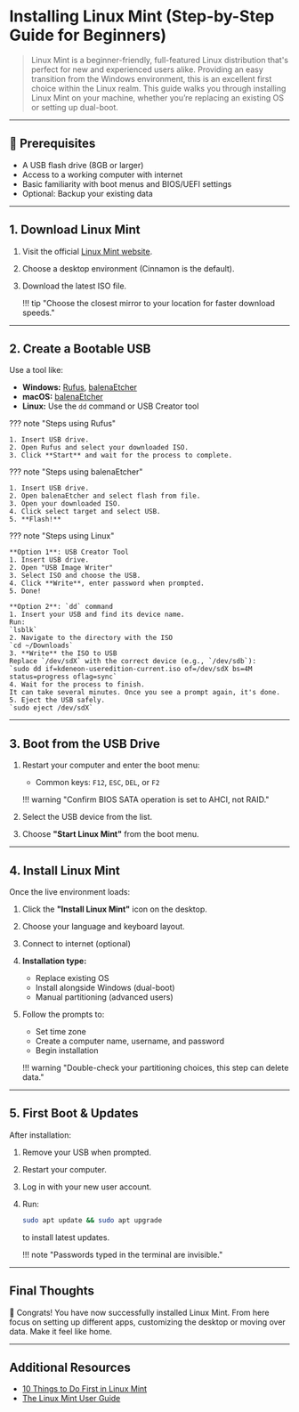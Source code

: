 # Installing Linux Mint (Step-by-Step Guide for Beginners)

> Linux Mint is a beginner-friendly, full-featured Linux distribution that's perfect for new and experienced users alike. Providing an easy transition from the Windows environment, this is an excellent first choice within the Linux realm. This guide  walks you through installing Linux Mint on your machine, whether you’re replacing an existing OS or setting up dual-boot.

---

## 📝 Prerequisites

- A USB flash drive (8GB or larger)
- Access to a working computer with internet
- Basic familiarity with boot menus and BIOS/UEFI settings
- Optional: Backup your existing data

---

## 1. Download Linux Mint

1. Visit the official [Linux Mint website](https://linuxmint.com/download.php).
2. Choose a desktop environment (Cinnamon is the default).
3. Download the latest ISO file.

    !!! tip "Choose the closest mirror to your location for faster download speeds."

---

## 2. Create a Bootable USB

Use a tool like:

- **Windows:** [Rufus](https://rufus.ie), [balenaEtcher](https://www.balena.io/etcher/)
- **macOS:** [balenaEtcher](https://www.balena.io/etcher/)
- **Linux:** Use the `dd` command or USB Creator tool

??? note "Steps using Rufus"

    1. Insert USB drive.
    2. Open Rufus and select your downloaded ISO.
    3. Click **Start** and wait for the process to complete.

??? note "Steps using balenaEtcher"

    1. Insert USB drive.
    2. Open balenaEtcher and select flash from file.
    3. Open your downloaded ISO.
    4. Click select target and select USB.
    5. **Flash!**

??? note "Steps using Linux"

    **Option 1**: USB Creator Tool  
    1. Insert USB drive.  
    2. Open "USB Image Writer"  
    3. Select ISO and choose the USB.  
    4. Click **Write**, enter password when prompted.   
    5. Done! 

    **Option 2**: `dd` command  
    1. Insert your USB and find its device name.  
    Run:  
    `lsblk`  
    2. Navigate to the directory with the ISO  
    `cd ~/Downloads`  
    3. **Write** the ISO to USB  
    Replace `/dev/sdX` with the correct device (e.g., `/dev/sdb`):  
    `sudo dd if=kdeneon-useredition-current.iso of=/dev/sdX bs=4M status=progress oflag=sync`  
    4. Wait for the process to finish.  
    It can take several minutes. Once you see a prompt again, it's done.  
    5. Eject the USB safely.  
    `sudo eject /dev/sdX`


---

## 3. Boot from the USB Drive

1. Restart your computer and enter the boot menu:  
   - Common keys: `F12`, `ESC`, `DEL`, or `F2` 
   
    !!! warning "Confirm BIOS SATA operation is set to AHCI, not RAID." 

2. Select the USB device from the list.
3. Choose **"Start Linux Mint"** from the boot menu.

---

## 4. Install Linux Mint

Once the live environment loads:

1. Click the **"Install Linux Mint"** icon on the desktop.
2. Choose your language and keyboard layout.
3. Connect to internet (optional)
4. **Installation type:**  
    - Replace existing OS
    - Install alongside Windows (dual-boot)
    - Manual partitioning (advanced users)

5. Follow the prompts to:
    - Set time zone
    - Create a computer name, username, and password
    - Begin installation

    !!! warning "Double-check your partitioning choices, this step can delete data."

---

## 5. First Boot & Updates

After installation:

1. Remove your USB when prompted.
2. Restart your computer.
3. Log in with your new user account.
4. Run:  
   ```bash  
   sudo apt update && sudo apt upgrade
   ```
   to install latest updates.

    !!! note "Passwords typed in the terminal are invisible."

---

## Final Thoughts

🎉 Congrats! You have now successfully installed Linux Mint. From here focus on setting up different apps, customizing the desktop or moving over data. Make it feel like home.

---

## Additional Resources  
- [10 Things to Do First in Linux Mint](https://easylinuxtipsproject.blogspot.com/p/first-mint-cinnamon.html)  
- [The Linux Mint User Guide](https://community.linuxmint.com/tutorial/view/20)



   
